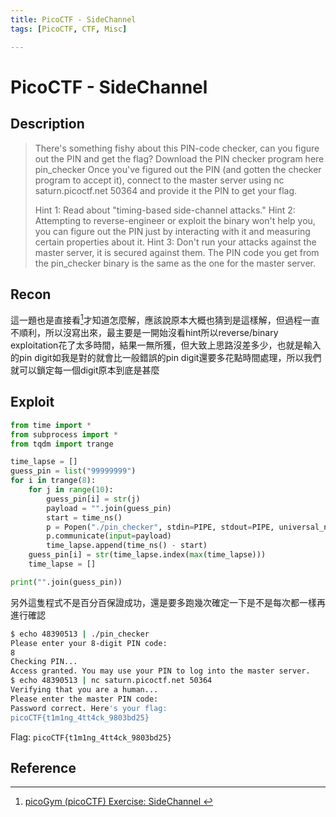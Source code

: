 ```yaml
---
title: PicoCTF - SideChannel
tags: [PicoCTF, CTF, Misc]

---
```


# PicoCTF - SideChannel
## Description
> There's something fishy about this PIN-code checker, can you figure out the PIN and get the flag? Download the PIN checker program here pin_checker Once you've figured out the PIN (and gotten the checker program to accept it), connect to the master server using nc saturn.picoctf.net 50364 and provide it the PIN to get your flag.
> 
> Hint 1: Read about "timing-based side-channel attacks."
> Hint 2: Attempting to reverse-engineer or exploit the binary won't help you, you can figure out the PIN just by interacting with it and measuring certain properties about it.
> Hint 3: Don't run your attacks against the master server, it is secured against them. The PIN code you get from the pin_checker binary is the same as the one for the master server.
## Recon
這一題也是直接看[^this-problem-wp]才知道怎麼解，應該說原本大概也猜到是這樣解，但過程一直不順利，所以沒寫出來，最主要是一開始沒看hint所以reverse/binary exploitation花了太多時間，結果一無所獲，但大致上思路沒差多少，也就是輸入的pin digit如我是對的就會比一般錯誤的pin digit還要多花點時間處理，所以我們就可以鎖定每一個digit原本到底是甚麼
## Exploit
```python
from time import *
from subprocess import *
from tqdm import trange

time_lapse = []
guess_pin = list("99999999")
for i in trange(8):
    for j in range(10):
        guess_pin[i] = str(j)
        payload = "".join(guess_pin)
        start = time_ns()
        p = Popen("./pin_checker", stdin=PIPE, stdout=PIPE, universal_newlines=True, shell=True)
        p.communicate(input=payload)
        time_lapse.append(time_ns() - start)
    guess_pin[i] = str(time_lapse.index(max(time_lapse)))
    time_lapse = []

print("".join(guess_pin))
```
另外這隻程式不是百分百保證成功，還是要多跑幾次確定一下是不是每次都一樣再進行確認

```bash
$ echo 48390513 | ./pin_checker
Please enter your 8-digit PIN code:
8
Checking PIN...
Access granted. You may use your PIN to log into the master server.
$ echo 48390513 | nc saturn.picoctf.net 50364
Verifying that you are a human...
Please enter the master PIN code:
Password correct. Here's your flag:
picoCTF{t1m1ng_4tt4ck_9803bd25}
```

Flag: `picoCTF{t1m1ng_4tt4ck_9803bd25}`
## Reference
[^this-problem-wp]:[ picoGym (picoCTF) Exercise: SideChannel ](https://youtu.be/6-GmrNobEyA?si=0HVfVpNwLT_yNm3G)